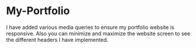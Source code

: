 # My-Portfolio

I have added various media queries to ensure my portfolio website is responsive. Also you can minimize and maximize the website screen to see the different headers I have implemented.

